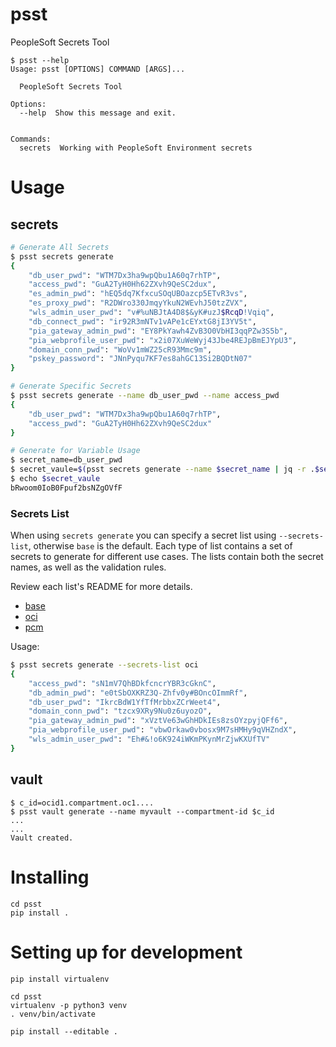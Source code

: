 # psst
PeopleSoft Secrets Tool
```
$ psst --help
Usage: psst [OPTIONS] COMMAND [ARGS]...

  PeopleSoft Secrets Tool

Options:
  --help  Show this message and exit.
  

Commands:
  secrets  Working with PeopleSoft Environment secrets
```

# Usage
## secrets
```bash
# Generate All Secrets
$ psst secrets generate
{
    "db_user_pwd": "WTM7Dx3ha9wpQbu1A60q7rhTP",
    "access_pwd": "GuA2TyH0Hh62ZXvh9QeSC2dux",
    "es_admin_pwd": "hEQ5dq7KfxcuSOqUBOazcp5ETvR3vs",
    "es_proxy_pwd": "R2DWro330JmqyYkuN2WEvhJ50tzZVX",
    "wls_admin_user_pwd": "v#%uNBJtA4D8$&yK#uzJ$RcqD!Vqiq",
    "db_connect_pwd": "ir92R3mNTv1vAPe1cEYxtG8jI3YV5t",
    "pia_gateway_admin_pwd": "EY8PkYawh4ZvB3O0VbHI3qqPZw3S5b",
    "pia_webprofile_user_pwd": "x2i07XuWeWyj43Jbe4REJpBmEJYpU3",
    "domain_conn_pwd": "WoVv1mWZ25cR93Mmc9m",
    "pskey_password": "JNnPyqu7KF7es8ahGC13Si2BQDtN07"
}

# Generate Specific Secrets
$ psst secrets generate --name db_user_pwd --name access_pwd
{
    "db_user_pwd": "WTM7Dx3ha9wpQbu1A60q7rhTP",
    "access_pwd": "GuA2TyH0Hh62ZXvh9QeSC2dux"
}

# Generate for Variable Usage
$ secret_name=db_user_pwd
$ secret_vaule=$(psst secrets generate --name $secret_name | jq -r .$secret_name)
$ echo $secret_vaule
bRwoom0IoB0Fpuf2bsNZgOVfF
```

### Secrets List
When using `secrets generate` you can specify a secret list using `--secrets-list`, otherwise `base` is the default. Each type of list contains a set of secrets to generate for different use cases. The lists contain both the secret names, as well as the validation rules.

Review each list's README for more details.

- [base](./psst/secrets/base)
- [oci](./psst/secrets/oci)
- [pcm](./psst/secrets/pcm)

Usage:

```bash
$ psst secrets generate --secrets-list oci
{
    "access_pwd": "sN1mV7QhBDkfcncrYBR3cGknC",
    "db_admin_pwd": "e0tSbOXKRZ3Q-Zhfv0y#BOncOImmRf",
    "db_user_pwd": "IkrcBdW1YfTfMrbbxZCrWeet4",
    "domain_conn_pwd": "tzcx9XRy9Nu0z6uyozO",
    "pia_gateway_admin_pwd": "xVztVe63wGhHDkIEs8zsOYzpyjQFf6",
    "pia_webprofile_user_pwd": "vbwOrkaw0vbosx9M7sHMHy9qVHZndX",
    "wls_admin_user_pwd": "Eh#&!o6K924iWKmPKynMrZjwKXUfTV"
}
```

## vault
```
$ c_id=ocid1.compartment.oc1....
$ psst vault generate --name myvault --compartment-id $c_id 
...
...
Vault created.
```

# Installing
```
cd psst
pip install .
```

# Setting up for development
```
pip install virtualenv 

cd psst
virtualenv -p python3 venv
. venv/bin/activate

pip install --editable .
```
